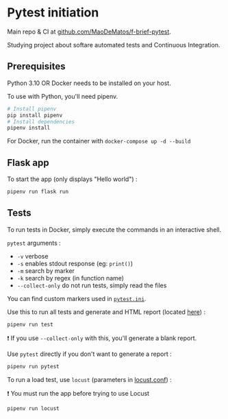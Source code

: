 # Pytest initiation

Main repo & CI at [github.com/MaoDeMatos/f-brief-pytest](https://github.com/MaoDeMatos/f-brief-pytest).

Studying project about softare automated tests and Continuous Integration.

## Prerequisites

Python 3.10 OR Docker needs to be installed on your host.

To use with Python, you'll need pipenv.

```sh
# Install pipenv
pip install pipenv
# Install dependencies
pipenv install
```

For Docker, run the container with `docker-compose up -d --build`

## Flask app

To start the app (only displays "Hello world") :

```sh
pipenv run flask run
```

## Tests

To run tests in Docker, simply execute the commands in an interactive shell.

`pytest` arguments :

- `-v` verbose
- `-s` enables stdout response (eg: `print()`)
- `-m` search by marker
- `-k` search by regex (in function name)
- `--collect-only` do not run tests, simply read the files

You can find custom markers used in [`pytest.ini`](./pytest.ini).

Use this to run all tests and generate and HTML report (located [here](./__tests__/reports/pytest_report.html)) :

```sh
pipenv run test
```

❗ If you use `--collect-only` with this, you'll generate a blank report.

Use `pytest` directly if you don't want to generate a report :

```sh
pipenv run pytest
```

To run a load test, use `locust` (parameters in [locust.conf](./locust.conf])) :

❗ You must run the app before trying to use Locust

```sh
pipenv run locust
```

